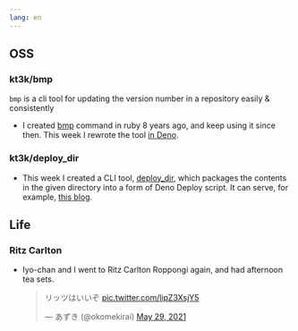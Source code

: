 ```yaml
---
lang: en
---
```


## OSS

### kt3k/bmp

`bmp` is a cli tool for updating the version number in a repository easily & consistently

- I created [bmp](https://github.com/kt3k/ruby-bmp) command in ruby 8 years ago, and keep using it since then. This week I rewrote the tool [in Deno](https://github.com/kt3k/bmp).

### kt3k/deploy_dir

- This week I created a CLI tool, [deploy_dir](https://github.com/kt3k/deploy_dir), which packages the contents in the given directory into a form of Deno Deploy script. It can serve, for example, [this blog](https://kt3k-weeknotes-cf3aeeaf.deno.dev/).

## Life

### Ritz Carlton

- Iyo-chan and I went to Ritz Carlton Roppongi again, and had afternoon tea sets.

  <blockquote class="twitter-tweet"><p lang="ja" dir="ltr">リッツはいいぞ <a href="https://t.co/lipZ3XsjY5">pic.twitter.com/lipZ3XsjY5</a></p>&mdash; あずき (@okomekirai) <a href="https://twitter.com/okomekirai/status/1398550851027759107?ref_src=twsrc%5Etfw">May 29, 2021</a></blockquote> <script async src="https://platform.twitter.com/widgets.js" charset="utf-8"></script>
